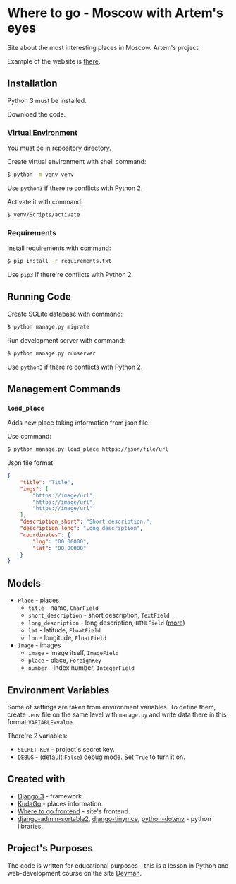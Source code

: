 # Where to go - Moscow with Artem's eyes

Site about the most interesting places in Moscow. Artem's project.

Example of the website is [there](http://maradz09.pythonanywhere.com/).

## Installation

Python 3 must be installed.

Download the code.

### [Virtual Environment](https://docs.python.org/3/library/venv.html)

You must be in repository directory.

Create virtual environment with shell command:
```bash
$ python -m venv venv
```
Use `python3` if there're conflicts with Python 2.

Activate it with command:
```bash
$ venv/Scripts/activate
```

### Requirements

Install requirements with command:
```bash
$ pip install -r requirements.txt
```
Use `pip3` if there're conflicts with Python 2.

## Running Code

Create SGLite database with command:
```bash
$ python manage.py migrate
```

Run development server with command:
```bash
$ python manage.py runserver
```
Use `python3` if there're conflicts with Python 2.

## Management Commands

### `load_place`

Adds new place taking information from json file. 

Use command:
```bash
$ python manage.py load_place https://json/file/url
```

Json file format:
```json
{
    "title": "Title",
    "imgs": [
        "https://image/url",
        "https://image/url",
        "https://image/url"
    ],
    "description_short": "Short description.",
    "description_long": "Long description",
    "coordinates": {
        "lng": "00.00000",
        "lat": "00.00000"
    }
}
```

## Models

- `Place` - places
    - `title` - name, `CharField`
    - `short_description` - short description, `TextField`
    - `long_description` - long description, `HTMLField` ([more](https://github.com/aljosa/django-tinymce))
    - `lat` - latitude, `FloatField`
    - `lon` - longitude, `FloatField`
- `Image` - images
    - `image` - image itself, `ImageField`
    - `place` - place, `ForeignKey`
    - `number` - index number, `IntegerField`

## Environment Variables

Some of settings are taken from environment variables. To define them, create `.env` file on the same level with `manage.py` and write data there in this format:`VARIABLE=value`.

There're 2 variables:
- `SECRET-KEY` - project's secret key.
- `DEBUG` - (default:`False`) debug mode. Set `True` to turn it on.

## Created with

- [Django 3](https://www.djangoproject.com/) - framework.
- [KudaGo](https://kudago.com/) - places information.
- [Where to go frontend](https://github.com/devmanorg/where-to-go-frontend/) - site's frontend.
- [django-admin-sortable2](https://pypi.org/project/django-admin-sortable2/), [django-tinymce](https://github.com/aljosa/django-tinymce), [python-dotenv](https://pypi.org/project/python-dotenv/) - python libraries.

## Project's Purposes

The code is written for educational purposes - this is a lesson in Python and web-development course on the site [Devman](https://dvmn.org/).
